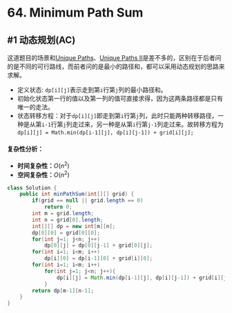 # 64. Minimum Path Sum

## #1 动态规划(AC)

这道题目的场景和[Unique Paths](https://leetcode.com/problems/unique-paths)、[Unique Paths II](https://leetcode.com/problems/unique-paths-ii)是差不多的，区别在于后者问的是不同的可行路线，而前者问的是最小的路径和，都可以采用动态规划的思路来求解。

- 定义状态: `dp[i][j]`表示走到第`i`行第`j`列的最小路径和。
- 初始化状态第一行的值以及第一列的值可直接求得，因为这两条路径都是只有唯一的走法。
- 状态转移方程：对于`dp[i][j]`即走到第`i`行第`j`列，此时只能两种转移路径，一种是从第`i-1`行第`j`列走过来，另一种是从第`i`行第`j-1`列走过来。故转移方程为`dp[i][j] = Math.min(dp[i-1][j], dp[i][j-1]) + grid[i][j];`

#### 复杂性分析：

- **时间复杂性：**$O(n^2)$
- **空间复杂性：**$O(n^2)$

```java
class Solution {
    public int minPathSum(int[][] grid) {
        if(grid == null || grid.length == 0)
            return 0;
        int m = grid.length;
        int n = grid[0].length;
        int[][] dp = new int[m][n];
        dp[0][0] = grid[0][0];
        for(int j=1; j<n; j++)
            dp[0][j] = dp[0][j-1] + grid[0][j];
        for(int i=1; i<m; i++)
            dp[i][0] = dp[i-1][0] + grid[i][0];
        for(int i=1; i<m; i++)
            for(int j=1; j<n; j++){
                dp[i][j] = Math.min(dp[i-1][j], dp[i][j-1]) + grid[i][j];
            }
        return dp[m-1][n-1];
    }
}
```


